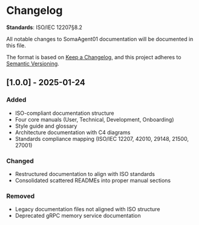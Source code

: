 # Changelog

**Standards**: ISO/IEC 12207§8.2

All notable changes to SomaAgent01 documentation will be documented in this file.

The format is based on [Keep a Changelog](https://keepachangelog.com/en/1.0.0/),
and this project adheres to [Semantic Versioning](https://semver.org/spec/v2.0.0.html).

## [1.0.0] - 2025-01-24

### Added
- ISO-compliant documentation structure
- Four core manuals (User, Technical, Development, Onboarding)
- Style guide and glossary
- Architecture documentation with C4 diagrams
- Standards compliance mapping (ISO/IEC 12207, 42010, 29148, 21500, 27001)

### Changed
- Restructured documentation to align with ISO standards
- Consolidated scattered READMEs into proper manual sections

### Removed
- Legacy documentation files not aligned with ISO structure
- Deprecated gRPC memory service documentation
